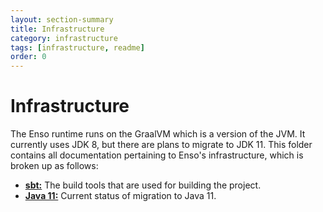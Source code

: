 ```yaml
---
layout: section-summary
title: Infrastructure
category: infrastructure
tags: [infrastructure, readme]
order: 0
---
```


# Infrastructure
The Enso runtime runs on the GraalVM which is a version of the JVM. It currently
uses JDK 8, but there are plans to migrate to JDK 11. This folder contains all
documentation pertaining to Enso's infrastructure, which is broken up as
follows:

- [**sbt:**](sbt.md) The build tools that are used for building the project.
- [**Java 11:**](java-11.md) Current status of migration to Java 11.
